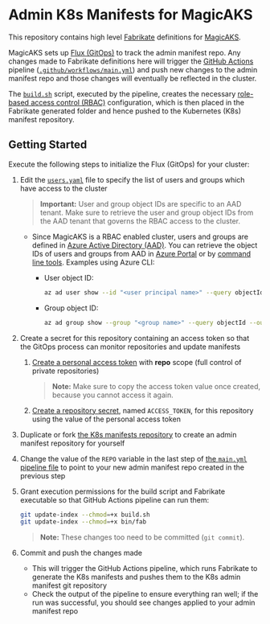 # Admin K8s Manifests for MagicAKS

This repository contains high level [Fabrikate](https://github.com/microsoft/fabrikate) definitions for [MagicAKS](https://github.com/magicaks/magicaks).

MagicAKS sets up [Flux (GitOps)](https://fluxcd.io/) to track the admin manifest repo. Any changes made to Fabrikate definitions here will trigger the [GitHub Actions](https://docs.github.com/en/actions) pipeline ([`.github/workflows/main.yml`](./.github/workflows/main.yml)) and push new changes to the admin manifest repo and those changes will eventually be reflected in the cluster.

The [`build.sh`](./build.sh) script, executed by the pipeline, creates the necessary [role-based access control (RBAC)](https://docs.microsoft.com/en-us/azure/role-based-access-control/overview) configuration, which is then placed in the Fabrikate generated folder and hence pushed to the Kubernetes (K8s) manifest repository.

## Getting Started

Execute the following steps to initialize the Flux (GitOps) for your cluster:

1. Edit the [`users.yaml`](./users.yaml) file to specify the list of users and groups which have access to the cluster

    > **Important:** User and group object IDs are specific to an AAD tenant. Make sure to retrieve the user and group object IDs from the AAD tenant that governs the RBAC access to the cluster.

    * Since MagicAKS is a RBAC enabled cluster, users and groups are defined in [Azure Active Directory (AAD)](https://docs.microsoft.com/en-us/azure/active-directory/fundamentals/active-directory-whatis). You can retrieve the object IDs of users and groups from AAD in [Azure Portal](https://portal.azure.com) or by [command line tools](https://docs.microsoft.com/en-us/azure/healthcare-apis/find-identity-object-ids). Examples using Azure CLI:
        * User object ID:

            ```bash
            az ad user show --id "<user principal name>" --query objectId --out tsv
            ```

        * Group object ID:

            ```bash
            az ad group show --group "<group name>" --query objectId --out tsv
            ```

1. Create a secret for this repository containing an access token so that the GitOps process can monitor repositories and update manifests
    1. [Create a personal access token](https://docs.github.com/en/github/authenticating-to-github/creating-a-personal-access-token) with **repo** scope (full control of private repositories)
        > **Note:** Make sure to copy the access token value once created, because you cannot access it again.
    1. [Create a repository secret](https://docs.github.com/en/actions/reference/encrypted-secrets#creating-encrypted-secrets-for-a-repository), named `ACCESS_TOKEN`, for this repository using the value of the personal access token
1. Duplicate or fork [the K8s manifests repository](https://github.com/magicaks/k8smanifests) to create an admin manifest repository for yourself
1. Change the value of the `REPO` variable in the last step of [the `main.yml` pipeline file](.github/workflows/main.yml) to point to your new admin manifest repo created in the previous step
1. Grant execution permissions for the build script and Fabrikate executable so that GitHub Actions pipeline can run them:

    ```bash
    git update-index --chmod=+x build.sh
    git update-index --chmod=+x bin/fab
    ```

    > **Note:** These changes too need to be committed (`git commit`).

1. Commit and push the changes made
    * This will trigger the GitHub Actions pipeline, which runs Fabrikate to generate the K8s manifests and pushes them to the K8s admin manifest git repository
    * Check the output of the pipeline to ensure everything ran well; if the run was successful, you should see changes applied to your admin manifest repo
